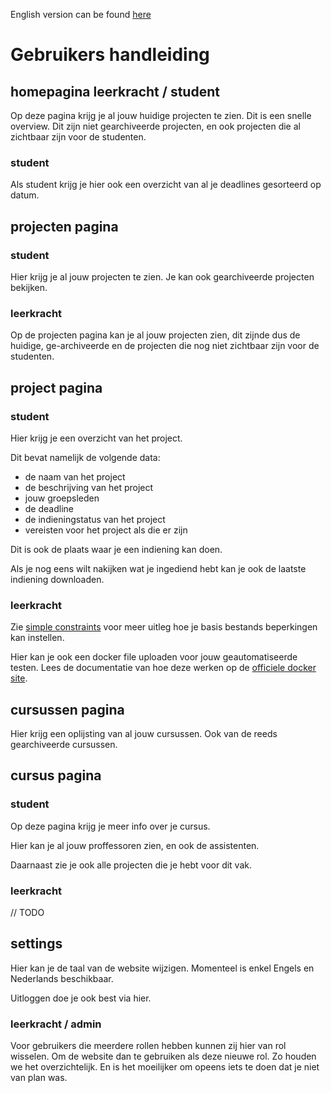 English version can be found [here](documentation.md)

# Gebruikers handleiding

## homepagina leerkracht / student

Op deze pagina krijg je al jouw huidige projecten te zien. Dit is een snelle overview.
Dit zijn niet gearchiveerde projecten, en ook projecten die al zichtbaar zijn voor de studenten.

### student

Als student krijg je hier ook een overzicht van al je deadlines gesorteerd op datum.

## projecten pagina

### student

Hier krijg je al jouw projecten te zien. Je kan ook gearchiveerde projecten bekijken.

### leerkracht

Op de projecten pagina kan je al jouw projecten zien, dit zijnde dus de huidige, ge-archiveerde en de projecten
die nog niet zichtbaar zijn voor de studenten.

## project pagina

### student

Hier krijg je een overzicht van het project.

Dit bevat namelijk de volgende data:
- de naam van het project
- de beschrijving van het project
- jouw groepsleden
- de deadline
- de indieningstatus van het project
- vereisten voor het project als die er zijn

Dit is ook de plaats waar je een indiening kan doen.

Als je nog eens wilt nakijken wat je ingediend hebt kan je ook de laatste
indiening downloaden.


### leerkracht

Zie [simple constraints](simple_constraints.md) voor meer uitleg hoe je basis bestands beperkingen kan instellen.

Hier kan je ook een docker file uploaden voor jouw geautomatiseerde testen.
Lees de documentatie van hoe deze werken op de [officiele docker site](https://docs.docker.com/reference/dockerfile/).

## cursussen pagina

Hier krijg een oplijsting van al jouw cursussen.
Ook van de reeds gearchiveerde cursussen.

## cursus pagina

### student

Op deze pagina krijg je meer info over je cursus.

Hier kan je al jouw proffessoren zien, en ook de assistenten.

Daarnaast zie je ook alle projecten die je hebt voor dit vak.

### leerkracht

// TODO

## settings

Hier kan je de taal van de website wijzigen. Momenteel is enkel Engels en Nederlands beschikbaar.

Uitloggen doe je ook best via hier.

### leerkracht / admin

Voor gebruikers die meerdere rollen hebben kunnen zij hier van rol wisselen.
Om de website dan te gebruiken als deze nieuwe rol.
Zo houden we het overzichtelijk. En is het moeilijker om opeens iets te doen dat je niet van plan was.


